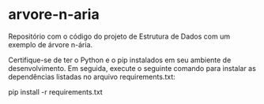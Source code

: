 # arvore-n-aria
Repositório com o código do projeto de Estrutura de Dados com um exemplo de árvore n-ária.

Certifique-se de ter o Python e o pip instalados em seu ambiente de desenvolvimento. Em seguida, execute o seguinte comando para instalar as dependências listadas no arquivo requirements.txt:

pip install -r requirements.txt
